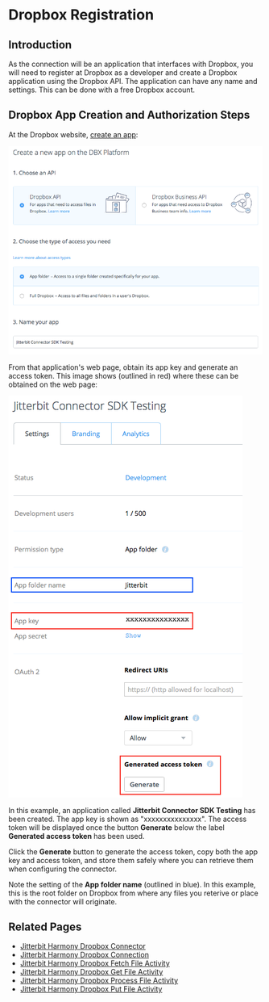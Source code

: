 # Dropbox Registration

## Introduction

As the connection will be an application that interfaces with Dropbox, you will need to register at Dropbox as a
developer and create a Dropbox application using the Dropbox API. The application can have any name and settings. This
can be done with a free Dropbox account.

## Dropbox App Creation and Authorization Steps

At the Dropbox website, [create an app](https://www.dropbox.com/developers/apps/create):

![Dropbox application creation](./assets/dropbox-app-configuration-1.png)

From that application's web page, obtain its app key and generate an access token. This image shows (outlined in red)
where these can be obtained on the web page:

![Dropbox application creation](./assets/dropbox-app-configuration-2.png)

In this example, an application called **Jitterbit Connector SDK Testing** has been created. The app key is shown as
"xxxxxxxxxxxxxxx". The access token will be displayed once the button **Generate** below the label **Generated access
token** has been used.

Click the **Generate** button to generate the access token, copy both the app key and access token, and store them
safely where you can retrieve them when configuring the connector.

Note the setting of the **App folder name** (outlined in blue). In this example, this is the root folder on Dropbox from
where any files you reterive or place with the connector will originate.


## Related Pages

- [Jitterbit Harmony Dropbox Connector](./index.md)
- [Jitterbit Harmony Dropbox Connection](./connection.md)
- [Jitterbit Harmony Dropbox Fetch File Activity](./fetch-file-activity.md)
- [Jitterbit Harmony Dropbox Get File Activity](./get-file-activity.md)
- [Jitterbit Harmony Dropbox Process File Activity](./process-file-activity.md)
- [Jitterbit Harmony Dropbox Put File Activity](./put-file-activity.md)
